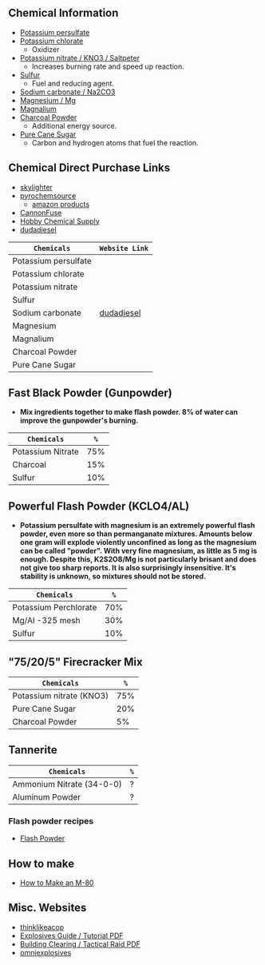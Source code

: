 ## Chemical Information
- [Potassium persulfate](https://www.sciencemadness.org/smwiki/index.php/Potassium_persulfate)
- [Potassium chlorate](https://www.sciencemadness.org/smwiki/index.php/Potassium_chlorate)
  - Oxidizer
- [Potassium nitrate / KNO3 / Saltpeter](https://www.sciencemadness.org/smwiki/index.php/Potassium_nitrate)
  - Increases burning rate and speed up reaction.
- [Sulfur](https://www.sciencemadness.org/smwiki/index.php/Sulfur)
  - Fuel and reducing agent.
- [Sodium carbonate / Na2CO3](https://www.sciencemadness.org/smwiki/index.php/Sodium_carbonate)
- [Magnesium / Mg](https://www.sciencemadness.org/smwiki/index.php/Magnesium)
- [Magnalium](https://www.sciencemadness.org/smwiki/index.php/Magnalium)
- [Charcoal Powder]()
  - Additional energy source.
- [Pure Cane Sugar]()
  - Carbon and hydrogen atoms that fuel the reaction.


## Chemical Direct Purchase Links

- [skylighter](https://www.skylighter.com/collections/chemicals)
- [pyrochemsource](https://www.pyrochemsource.com/Chemicals-A-Z_c_11.html)
  - [amazon products](https://www.amazon.com/s?k=Pyro+Chem+Source)
- [CannonFuse](https://cannonfuse.com/home.html)
- [Hobby Chemical Supply](https://hobbychemicalsupply.com/shop/ols/products)
- [dudadiesel](https://www.dudadiesel.com/choose_item.php?id=10pn&kpid=10pn)

| `Chemicals` | `Website Link` |
|-|-|
| Potassium persulfate |  |
| Potassium chlorate |  |
| Potassium nitrate |  |
| Sulfur |  |
| Sodium carbonate | [dudadiesel](https://www.dudadiesel.com/choose_item.php?id=sc5f) |
| Magnesium |  |
| Magnalium |  |
| Charcoal Powder |  |
| Pure Cane Sugar |  |


## Fast Black Powder (Gunpowder)

- ****Mix ingredients together to make flash powder. 8% of water can improve the gunpowder's burning.****

| `Chemicals` | `%` |
|-|-|
| Potassium Nitrate | 75% |
| Charcoal | 15% |
| Sulfur | 10% |


## Powerful Flash Powder (KCLO4/AL)

- ****Potassium persulfate with magnesium is an extremely powerful flash powder, even more so than permanganate mixtures. Amounts below one gram will explode violently unconfined as long as the magnesium can be called "powder". With very fine magnesium, as little as 5 mg is enough. Despite this, K2S2O8/Mg is not particularly brisant and does not give too sharp reports. It is also surprisingly insensitive. It's stability is unknown, so mixtures should not be stored.****

| `Chemicals` | `%` |
|-|-|
| Potassium Perchlorate | 70% |
| Mg/Al -325 mesh | 30% |
| Sulfur | 10% |


## "75/20/5" Firecracker Mix

| `Chemicals` | `%` |
|-|-|
| Potassium nitrate (KNO3) | 75% |
| Pure Cane Sugar | 20% |
| Charcoal Powder | 5% |


## Tannerite

| `Chemicals` | `%` |
|-|-|
| Ammonium Nitrate (34-0-0) | ? |
| Aluminum Powder | ? |


### Flash powder recipes
- [Flash Powder](https://www.sciencemadness.org/smwiki/index.php/Flash_powder)


## How to make
- [How to Make an M-80](https://chemicalrecipes.blogspot.com/2010/05/how-to-make-m-80.html?m=1)


## Misc. Websites
- [thinklikeacop](https://www.thinklikeacop.org/)
- [Explosives Guide / Tutorial PDF](http://thinklikeahorse.org/images3/explosives.pdf)
- [Building Clearing / Tactical Raid PDF](http://thinklikeahorse.org/images3/building%20clearing%20raid.pdf)
- [omniexplosives](http://www.omniexplosives.com/Swat.html)
